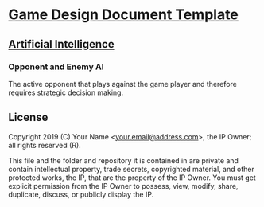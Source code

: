 # [Game Design Document Template](../readme.md)

## [Artificial Intelligence](./readme.md)

### Opponent and Enemy AI

The active opponent that plays against the game player and therefore requires strategic decision making.

## License

Copyright 2019 (C) Your Name <<your.email@address.com>>, the IP Owner; all rights reserved (R).

This file and the folder and repository it is contained in are private and contain intellectual property, trade secrets, copyrighted material, and other protected works, the IP, that are the property of the IP Owner. You must get explicit permission from the IP Owner to possess, view, modify, share, duplicate, discuss, or publicly display the IP.
